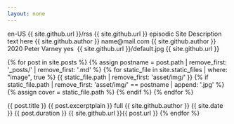 ```yaml
---
layout: none
---
```

<?xml version="1.0" encoding="UTF-8" ?>
<rss version="2.0">
<channel>
  <language>en-US</language>
  <atom:link rel="self" type="application/rss+xml" href="{{ site.github.url }}/rss"/>
  <itunes:new-feed-url>{{ site.github.url }}/rss</itunes:new-feed-url>
  <title>{{ site.title }}</title>
  <link>
    {{ site.github.url }}
  </link>
  <description>
      <![CDATA[Site Description text here]]>
  </description>
  <itunes:type>episodic</itunes:type>
  <itunes:summary>Site Description text here</itunes:summary>
  <itunes:owner>
    <itunes:name>{{ site.github.author }}</itunes:name>
    <itunes:email>name@mail.com</itunes:email>
  </itunes:owner>
  <itunes:author>{{ site.github.author }}</itunes:author>
  <copyright>2020 Peter Varney</copyright>
  <itunes:explicit>yes</itunes:explicit>
  <itunes:category text="Comedy">
    <itunes:category text="Improv"/>
  </itunes:category>
  <itunes:category text="Fiction">
    <itunes:category text="Comedy Fiction"/>
  </itunes:category>
  <itunes:image href="{{ site.github.url }}/default.jpg"/>
  <image>
    <url>{{ site.github.url }}/default.jpg</url>
    <title>{{ site.title }}</title>
    <link>{{ site.github.url }}</link>
  </image>

{% for post in site.posts %}
  {% assign postname = post.path | remove_first: '_posts/' | remove_first: '.md' %}
  {% for static_file in site.static_files | where: "image", true %}
  {{ static_file.path | remove_first: 'asset/img/' }}
    {% if static_file.path | remove_first: 'asset/img/' == postname | append: '.jpg' %}
        {% assign cover = static_file.path %}
    {% endif %}
  {% endfor %}

  <item>
    <title>{{ post.title }}</title>
    <itunes:title>{{ post.title }}</itunes:title>
    <description><![CDATA[{{ post.excerpt }}]]></description>
    <itunes:summary>{{ post.excerptplain }}</itunes:summary>
    <itunes:episodeType>full</itunes:episodeType>
    <itunes:author>{{ site.github.author }}</itunes:author>
    <itunes:image href="{{ site.github.url }}/{{ cover | default: 'default' }}.jpg"/>
    <media:content url="{{ site.github.url }}{{ post.id }}.mp3" type="audio/mpeg">
      <media:player url="{{ site.github.url }}{{ post.id }}/embed"/>
    </media:content>
    <media:content url="{{ site.github.url }}/{{ cover | default: 'default' }}.jpg" type="image/jpeg"/>
    <pubDate>{{ site.date }}</pubDate>
    <itunes:duration>{{ post.duration }}</itunes:duration>
    <enclosure url="{{ site.github.url }}{{ post.id }}.mp3" length="{{ post.length }}" type="audio/mpeg"/>
    <link>{{ site.github.url }}{{ post.url }}</link>
  </item>
{% endfor %}

</channel>
</rss>
